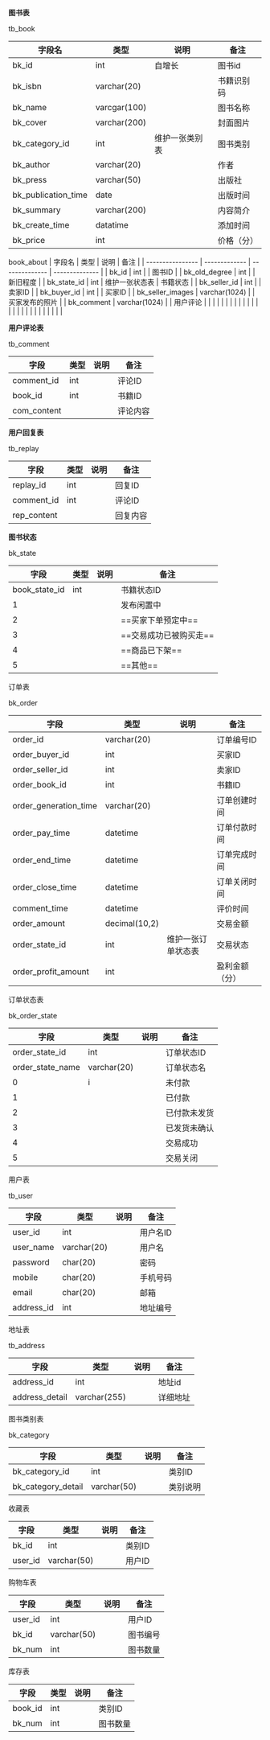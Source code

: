 **图书表**

tb_book

| 字段名              | 类型         | 说明           | 备注       |
| ------------------- | ------------ | -------------- | ---------- |
| bk_id               | int          | 自增长         | 图书id     |
| bk_isbn             | varchar(20)  |                | 书籍识别码 |
| bk_name             | varcgar(100) |                | 图书名称   |
| bk_cover            | varchar(200) |                | 封面图片   |
| bk_category_id      | int          | 维护一张类别表 | 图书类别   |
| bk_author           | varchar(20)  |                | 作者       |
| bk_press            | varchar(50)  |                | 出版社     |
| bk_publication_time | date         |                | 出版时间   |
| bk_summary          | varchar(200) |                | 内容简介   |
| bk_create_time      | datatime     |                | 添加时间   |
| bk_price            | int          |                | 价格（分） |

book_about
| 字段名           | 类型          | 说明           | 备注           |
| ---------------- | ------------- | -------------- | -------------- |
| bk_id            | int           |                | 图书ID         |
| bk_old_degree    | int           |                | 新旧程度       |
| bk_state_id      | int           | 维护一张状态表 | 书籍状态       |
| bk_seller_id     | int           |                | 卖家ID         |
| bk_buyer_id      | int           |                | 买家ID         |
| bk_seller_images | varchar(1024) |                | 买家发布的照片 |
| bk_comment       | varchar(1024) |                | 用户评论       |
|                  |               |                |                |
|                  |               |                |                |
|                  |               |                |                |
|                  |               |                |                |
|                  |               |                |                |

**用户评论表**

tb_comment

| 字段        | 类型 | 说明 | 备注     |
| ----------- | ---- | ---- | -------- |
| comment_id  | int  |      | 评论ID   |
| book_id     | int  |      | 书籍ID   |
| com_content |      |      | 评论内容 |

**用户回复表**

tb_replay

| 字段        | 类型 | 说明 | 备注     |
| ----------- | ---- | ---- | -------- |
| replay_id   | int  |      | 回复ID   |
| comment_id  | int  |      | 评论ID   |
| rep_content |      |      | 回复内容 |



**图书状态**

bk_state

| 字段          | 类型 | 说明 | 备注                   |
| ------------- | ---- | ---- | ---------------------- |
| book_state_id | int  |      | 书籍状态ID             |
| 1             |      |      | 发布闲置中             |
| 2             |      |      | ==买家下单预定中==     |
| 3             |      |      | ==交易成功已被购买走== |
| 4             |      |      | ==商品已下架==         |
| 5             |      |      | ==其他==               |

订单表

bk_order

| 字段                  | 类型          | 说明               | 备注           |
| --------------------- | ------------- | ------------------ | -------------- |
| order_id              | varchar(20)   |                    | 订单编号ID     |
| order_buyer_id        | int           |                    | 买家ID         |
| order_seller_id       | int           |                    | 卖家ID         |
| order_book_id         | int           |                    | 书籍ID         |
| order_generation_time | varchar(20)   |                    | 订单创建时间   |
| order_pay_time        | datetime      |                    | 订单付款时间   |
| order_end_time        | datetime      |                    | 订单完成时间   |
| order_close_time      | datetime      |                    | 订单关闭时间   |
| comment_time          | datetime      |                    | 评价时间       |
| order_amount          | decimal(10,2) |                    | 交易金额       |
| order_state_id        | int           | 维护一张订单状态表 | 交易状态       |
| order_profit_amount   | int           |                    | 盈利金额（分） |

订单状态表

bk_order_state

| 字段             | 类型        | 说明 | 备注         |
| ---------------- | ----------- | ---- | ------------ |
| order_state_id   | int         |      | 订单状态ID   |
| order_state_name | varchar(20) |      | 订单状态名   |
| 0                | i           |      | 未付款       |
| 1                |             |      | 已付款       |
| 2                |             |      | 已付款未发货 |
| 3                |             |      | 已发货未确认 |
| 4                |             |      | 交易成功     |
| 5                |             |      | 交易关闭     |

用户表

tb_user

| 字段       | 类型        | 说明 | 备注     |
| ---------- | ----------- | ---- | -------- |
| user_id    | int         |      | 用户名ID |
| user_name  | varchar(20) |      | 用户名   |
| password   | char(20)    |      | 密码     |
| mobile     | char(20)    |      | 手机号码 |
| email      | char(20)    |      | 邮箱     |
| address_id | int         |      | 地址编号 |

地址表

tb_address

| 字段           | 类型         | 说明 | 备注     |
| -------------- | ------------ | ---- | -------- |
| address_id     | int          |      | 地址id   |
| address_detail | varchar(255) |      | 详细地址 |

图书类别表

bk_category

| 字段               | 类型        | 说明 | 备注     |
| ------------------ | ----------- | ---- | -------- |
| bk_category_id     | int         |      | 类别ID   |
| bk_category_detail | varchar(50) |      | 类别说明 |

收藏表



| 字段    | 类型        | 说明 | 备注   |
| ------- | ----------- | ---- | ------ |
| bk_id   | int         |      | 类别ID |
| user_id | varchar(50) |      | 用户ID |



购物车表



| 字段    | 类型        | 说明 | 备注     |
| ------- | ----------- | ---- | -------- |
| user_id | int         |      | 用户ID   |
| bk_id   | varchar(50) |      | 图书编号 |
| bk_num  | int         |      | 图书数量 |



库存表



| 字段    | 类型 | 说明 | 备注     |
| ------- | ---- | ---- | -------- |
| book_id | int  |      | 类别ID   |
| bk_num  | int  |      | 图书数量 |

